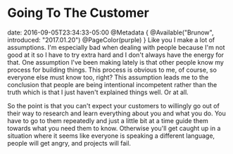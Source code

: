 # Going To The Customer
date: 2016-09-05T23:34:33-05:00
@Metadata {
  @Available("Brunow", introduced: "2017.01.20")
  @PageColor(purple)
}
Like you I make a lot of assumptions. I'm especially bad when dealing with people because I'm not good at it so I have to try extra hard and I don't always have the energy for that. One assumption I've been making lately is that other people know my process for building things. This process is obvious to me, of course, so everyone else must know too, right? This assumption leads me to the conclusion that people are being intentional incompetent rather than the truth which is that I just haven't explained things well. Or at all.

So the point is that you can't expect your customers to willingly go out of their way to research and learn everything about you and what you do. You have to go to them repeatedly and just a little bit at a time guide them towards what you need them to know. Otherwise you'll get caught up in a situation where it seems like everyone is speaking a different language, people will get angry, and projects will fail.
